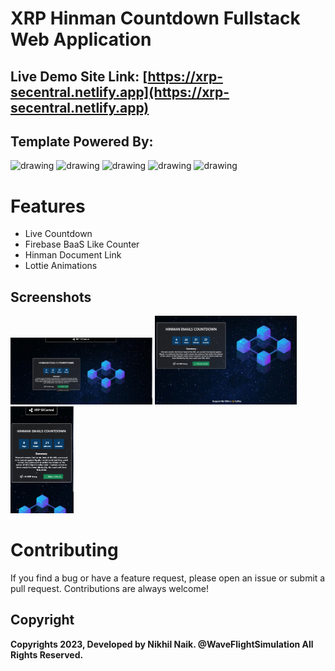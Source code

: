 
# XRP Hinman Countdown Fullstack Web Application
## Live Demo Site Link: [https://xrp-secentral.netlify.app](https://xrp-secentral.netlify.app) 

## Template Powered By: 
<img src="https://cdn.freebiesupply.com/logos/large/2x/react-1-logo-png-transparent.png" alt="drawing" width="100"/> <img 
src="https://upload.wikimedia.org/wikipedia/commons/thumb/b/b2/Bootstrap_logo.svg/1280px-Bootstrap_logo.svg.png" alt="drawing" height="100" width="115"/> <img 
src="https://firebase.google.com/static/images/brand-guidelines/logo-vertical.png" alt="drawing" width="100"/> <img 
src="https://play-lh.googleusercontent.com/2VNrlf-gc2gUspYuqAe7oijQG9BaaK_0F9DkSqh8gYUqKDzIguBwzEdfY5ms1Olid8w" alt="drawing" width="100"/> <img 
src="https://www.drupal.org/files/project-images/animate.png" alt="drawing"  height="100" width="180"/>  

# Features
- Live Countdown
- Firebase BaaS Like Counter
- Hinman Document Link
- Lottie Animations

## Screenshots
<p float="left">
  <img src="https://github.com/nikhilsurfingaus/xrp-ripple-hinman-countdown/blob/master/src/assets/1.jpg" height=45% width=45% />
  <img src="https://github.com/nikhilsurfingaus/xrp-ripple-hinman-countdown/blob/master/src/assets/2.jpg" height=45% width=45% />
  <img src="https://github.com/nikhilsurfingaus/xrp-ripple-hinman-countdown/blob/master/src/assets/3.jpg" height=20% width=20% />
</p>

# Contributing
If you find a bug or have a feature request, please open an issue or submit a pull request. Contributions are always welcome!
## Copyright

**Copyrights 2023, Developed by Nikhil Naik. @WaveFlightSimulation All Rights Reserved.**

